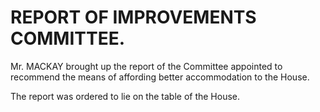 # REPORT OF IMPROVEMENTS COMMITTEE.

Mr. MACKAY brought up the report of the Committee appointed to recommend the means of affording better accommodation to the House.

The report was ordered to lie on the table of the House.
